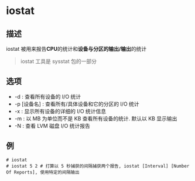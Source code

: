 # iostat

## 描述

iostat 被用来报告**CPU**的统计和**设备与分区的输出/输出**的统计

> iostat 工具是 sysstat 包的一部分

## 选项

- -d : 查看所有设备的 I/O 统计
- -p [设备名] : 查看所有/具体设备和它的分区的 I/O 统计
- -x : 显示所有设备的详细的 I/O 统计信息
- -m : 以 MB 为单位而不是 KB 查看所有设备的统计. 默认以 KB 显示输出
- -N : 查看 LVM 磁盘 I/O 统计报告

## 例

    # iostat
    # iostat 5 2 # 打算以 5 秒捕获的间隔捕获两个报告, iostat [Interval] [Number Of Reports], 使用特定的间隔输出
